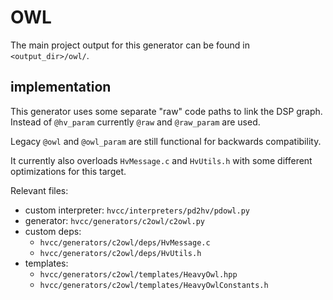 # OWL

The main project output for this generator can be found in  `<output_dir>/owl/`.

## implementation

This generator uses some separate "raw" code paths to link the DSP graph. Instead of `@hv_param` currently `@raw` and `@raw_param` are used.

Legacy `@owl` and `@owl_param` are still functional for backwards compatibility.

It currently also overloads `HvMessage.c` and `HvUtils.h` with some different optimizations for this target.

Relevant files:

* custom interpreter: `hvcc/interpreters/pd2hv/pdowl.py`
* generator: `hvcc/generators/c2owl/c2owl.py`
* custom deps:
  * `hvcc/generators/c2owl/deps/HvMessage.c`
  * `hvcc/generators/c2owl/deps/HvUtils.h`
* templates:
  * `hvcc/generators/c2owl/templates/HeavyOwl.hpp`
  * `hvcc/generators/c2owl/templates/HeavyOwlConstants.h`
